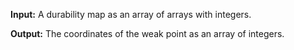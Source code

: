 **Input:** A durability map as an array of arrays with integers. 

**Output:** The coordinates of the weak point as an array of integers.
 